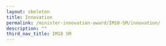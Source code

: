 ```yaml
---
layout: skeleton
title: Innovation
permalink: /minister-innovation-award/IM10-SM/innovation/
description: ""
third_nav_title: IM10 SM
---
```

